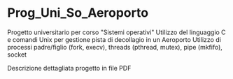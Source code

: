 # Prog_Uni_So_Aeroporto
Progetto universitario per corso "Sistemi operativi"
Utilizzo del linguaggio C e comandi Unix per gestione pista di decollagio in un Aeroporto
Utilizzo di processi padre/figlio (fork, execv), threads (pthread, mutex), pipe (mkfifo), socket

Descrizione dettagliata progetto in file PDF
